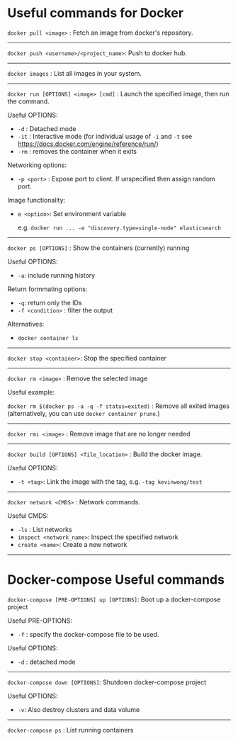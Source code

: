 # Useful commands for Docker

`docker pull <image>` : Fetch an image from docker's repository.

---

`docker push <username>/<project_name>`: Push to docker hub.

---

`docker images` : List all images in your system.

---

`docker run [OPTIONS] <image> [cmd]` : Launch the specified image, then run the command.

Useful OPTIONS:

- `-d` : Detached mode
- `-it` : Interactive mode (for individual usage of `-i` and `-t` see https://docs.docker.com/engine/reference/run/)
- `-rm` : removes the container when it exits

Networking options:
- `-p <port>` : Expose port to client. If unspecified then assign random port.

Image functionality:
- `e <option>`: Set environment variable

  e.g. `docker run ... -e "discovery.type=single-node" elasticsearch`



---

`docker ps [OPTIONS]` : Show the containers (currently) running

Useful OPTIONS:

- `-a`: include running history

Return formmating options:
- `-q`: return only the IDs
- `-f <condition>` : filter the output

Alternatives:
- `docker container ls`

---

`docker stop <container>`: Stop the specified container

---

`docker rm <image>` : Remove the selected image

Useful example:

`docker rm $(docker ps -a -q -f status=exited)` : Remove all exited images (alternatively, you can use `docker container prune`.)

---

`docker rmi <image>` : Remove image that are no longer needed

---

`docker build [OPTIONS] <file_location>` : Build the docker image.

Useful OPTIONS:

- `-t <tag>`: Link the image with the tag, e.g. `-tag kevinwong/test`

---

`docker network <CMDS>` : Network commands.

Useful CMDS:

- `-ls` : List networks
- `inspect <network_name>`: Inspect the specified network
- `create <name>`: Create a new network

---

# Docker-compose Useful commands

`docker-compose [PRE-OPTIONS] up [OPTIONS]`: Boot up a docker-compose project

Useful PRE-OPTIONS:
- `-f` : specify the docker-compose file to be used.

Useful OPTIONS:
- `-d` : detached mode

---

`docker-compose down [OPTIONS]`: Shutdown docker-compose project

Useful OPTIONS:
- `-v`: Also destroy clusters and data volume

---

`docker-compose ps` : List running containers
